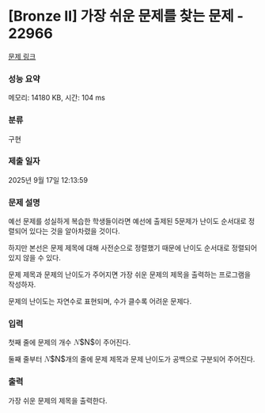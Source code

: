 # [Bronze II] 가장 쉬운 문제를 찾는 문제 - 22966 

[문제 링크](https://www.acmicpc.net/problem/22966) 

### 성능 요약

메모리: 14180 KB, 시간: 104 ms

### 분류

구현

### 제출 일자

2025년 9월 17일 12:13:59

### 문제 설명

<p>예선 문제를 성실하게 복습한 학생들이라면 예선에 출제된 5문제가 난이도 순서대로 정렬되어 있다는 것을 알아차렸을 것이다.</p>

<p>하지만 본선은 문제 제목에 대해 사전순으로 정렬했기 때문에 난이도 순서대로 정렬되어 있지 않을 수 있다.</p>

<p>문제 제목과 문제의 난이도가 주어지면 가장 쉬운 문제의 제목을 출력하는 프로그램을 작성하자.</p>

<p>문제의 난이도는 자연수로 표현되며, 수가 클수록 어려운 문제다.</p>

### 입력 

 <p>첫째 줄에 문제의 개수 <mjx-container class="MathJax" jax="CHTML" style="font-size: 109%; position: relative;"><mjx-math class="MJX-TEX" aria-hidden="true"><mjx-mi class="mjx-i"><mjx-c class="mjx-c1D441 TEX-I"></mjx-c></mjx-mi></mjx-math><mjx-assistive-mml unselectable="on" display="inline"><math xmlns="http://www.w3.org/1998/Math/MathML"><mi>N</mi></math></mjx-assistive-mml><span aria-hidden="true" class="no-mathjax mjx-copytext">$N$</span></mjx-container>이 주어진다.</p>

<p>둘째 줄부터 <mjx-container class="MathJax" jax="CHTML" style="font-size: 109%; position: relative;"><mjx-math class="MJX-TEX" aria-hidden="true"><mjx-mi class="mjx-i"><mjx-c class="mjx-c1D441 TEX-I"></mjx-c></mjx-mi></mjx-math><mjx-assistive-mml unselectable="on" display="inline"><math xmlns="http://www.w3.org/1998/Math/MathML"><mi>N</mi></math></mjx-assistive-mml><span aria-hidden="true" class="no-mathjax mjx-copytext">$N$</span></mjx-container>개의 줄에 문제 제목과 문제 난이도가 공백으로 구분되어 주어진다.</p>

### 출력 

 <p>가장 쉬운 문제의 제목을 출력한다.</p>

